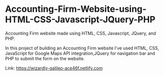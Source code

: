 # Accounting-Firm-Website-using-HTML-CSS-Javascript-JQuery-PHP
Accounting Firm website made using HTML, CSS, Javascript, JQuery, and PHP.

In this project of building an Accounting Firm website I've used HTML, CSS, JavaScript for Google Maps API integration,JQuery for navigation bar and PHP to submit the form on the website.

Link: https://wizardly-galileo-ace46f.netlify.com

